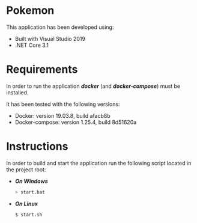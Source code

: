 # Pokemon

This application has been developed using:
- Built with Visual Studio 2019
- .NET Core 3.1

# Requirements
In order to run the application ***docker*** (and ***docker-compose***) must be installed.

It has been tested with the following versions:
 - Docker: version 19.03.8, build afacb8b
 - Docker-compose: version 1.25.4, build 8d51620a


# Instructions

In order to build and start the application run the following script located in the project root:

- ***On Windows***
    ```sh
    > start.bat
    ```
    
- ***On Linux***
    ```sh
    $ start.sh
    ```
